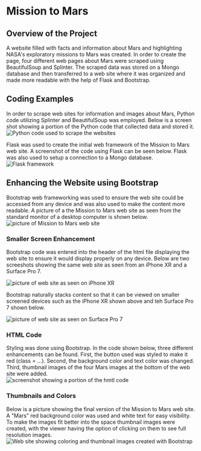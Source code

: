 # Mission to Mars
## Overview of the Project
A website filled with facts and information about Mars and highlighting NASA's exploratory missions to Mars was created.  In order to create the page, four different web pages about Mars were scraped using BeautifulSoup and Splinter.  The scraped data was stored on a Mongo database and then transferred to a web site where it was organized and made more readable with the help of Flask and Bootstrap.

## Coding Examples
In order to scrape web sites for information and images about Mars, Python code utilizing Splinter and BeautifulSoup was employed.  Below is a screen shot showing a portion of the Python code that collected data and stored it.  
![Python code used to scrape the websites](screenshots/m2m_scraping.png)

Flask was used to create the initial web framework of the Mission to Mars web site.  A screenshot of the code using Flask can be seen below.  Flask was also used to setup a connection to a Mongo database.  
![Flask framework](screenshots/m2m_flask.png)

## Enhancing the Website using Bootstrap
Bootstrap web frameworking was used to ensure the web site could be accessed from any device and was also used to make the content more readable.  A picture of a the Mission to Mars web site as seen from the standard monitor of a desktop computer is shown below.     
![picture of Mission to Mars web site](screenshots/m2m1.png)

### Smaller Screen Enhancement
Bootstrap code was entered into the header of the html file displaying the web site to ensure it would display properly on any device.  Below are two screeshots showing the same web site as seen from an iPhone XR and a Surface Pro 7.  

![picture of web site as seen on iPhone XR](screenshots/m2m_iphonexr.png)

Bootstrap naturally stacks content so that it can be viewed on smaller screened devices such as the iPhone XR shown above and teh Surface Pro 7 shown below.  

![picture of web site as seen on Surface Pro 7](screenshots/m2m_surfacepro7.png)


### HTML Code
Styling was done using Bootstrap.   In the code shown below, three different enhancements can be found.  First, the button used was styled to make it red (class = ...).  Second, the background color and text color was changed.  Third, thumbnail images of the four Mars images at the bottom of the web site were added.  
![screenshot showing a portion of the hmtl code](screenshots/m2m_html.png)

### Thumbnails and Colors
Below is a picture showing the final version of the Mission to Mars web site.  A "Mars" red background color was used and white text for easy visibility.  To make the images fit better into the space thumbnail images were created, with the viewer having the option of clicking on them to see full resolution images.  
![Web site showing coloring and thumbnail images created with Bootstrap](screenshots/m2m2.png)


